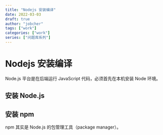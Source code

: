 ```yaml
---
title: "Nodejs 安装编译"
date: 2022-03-03
draft: true
author: "jobcher"
tags: ["work"]
categories: ["work"]
series: ["问题库系列"]
---
```


# Nodejs 安装编译

Node.js 平台是在后端运行 JavaScript 代码，必须首先在本机安装 Node 环境。

## 安装 Node.js

## 安装 npm

npm 其实是 Node.js 的包管理工具（package manager）。
